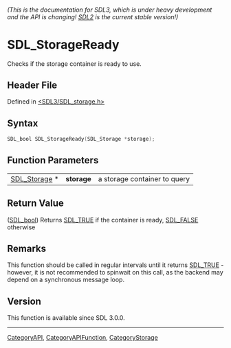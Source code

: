 ###### (This is the documentation for SDL3, which is under heavy development and the API is changing! [SDL2](https://wiki.libsdl.org/SDL2/) is the current stable version!)
# SDL_StorageReady

Checks if the storage container is ready to use.

## Header File

Defined in [<SDL3/SDL_storage.h>](https://github.com/libsdl-org/SDL/blob/main/include/SDL3/SDL_storage.h)

## Syntax

```c
SDL_bool SDL_StorageReady(SDL_Storage *storage);
```

## Function Parameters

|                              |             |                              |
| ---------------------------- | ----------- | ---------------------------- |
| [SDL_Storage](SDL_Storage) * | **storage** | a storage container to query |

## Return Value

([SDL_bool](SDL_bool)) Returns [SDL_TRUE](SDL_TRUE) if the container is
ready, [SDL_FALSE](SDL_FALSE) otherwise

## Remarks

This function should be called in regular intervals until it returns
[SDL_TRUE](SDL_TRUE) - however, it is not recommended to spinwait on this
call, as the backend may depend on a synchronous message loop.

## Version

This function is available since SDL 3.0.0.

----
[CategoryAPI](CategoryAPI), [CategoryAPIFunction](CategoryAPIFunction), [CategoryStorage](CategoryStorage)

